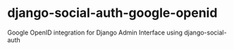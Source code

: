 django-social-auth-google-openid
================================

Google OpenID integration for Django Admin Interface using django-social-auth